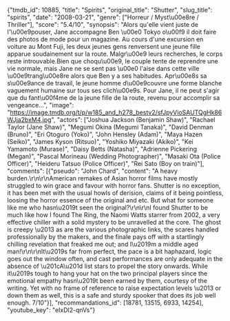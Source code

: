 {"tmdb_id": 10885, "title": "Spirits", "original_title": "Shutter", "slug_title": "spirits", "date": "2008-03-21", "genre": ["Horreur / Myst\u00e8re / Thriller"], "score": "5.4/10", "synopsis": "Alors qu'elle vient juste de l'\u00e9pouser, Jane accompagne Ben \u00e0 Tokyo o\u00f9 il doit faire des photos de mode pour un magazine. Au cours d'une excursion en voiture au Mont Fuji, les deux jeunes gens renversent une jeune fille apparue soudainement sur la route. Malgr\u00e9 leurs recherches, le corps reste introuvable.Bien que choqu\u00e9, le couple tente de reprendre une vie normale, mais Jane ne se sent pas \u00e0 l'aise dans cette ville \u00e9trang\u00e8re alors que Ben y a ses habitudes. Apr\u00e8s sa s\u00e9ance de travail, le jeune homme d\u00e9couvre une forme blanche vaguement humaine sur tous ses clich\u00e9s. Pour Jane, il ne peut s'agir que du fant\u00f4me de la jeune fille de la route, revenu pour accomplir sa vengeance...", "image": "https://image.tmdb.org/t/p/w185_and_h278_bestv2/sfJpyVioSAUTQgHk86WJja2bxM4.jpg", "actors": ["Joshua Jackson (Benjamin Shaw)", "Rachael Taylor (Jane Shaw)", "Megumi Okina (Megumi Tanaka)", "David Denman (Bruno)", "Eri Otoguro (Yoko)", "John Hensley (Adam)", "Maya Hazen (Seiko)", "James Kyson (Ritsuo)", "Yoshiko Miyazaki (Akiko)", "Kei Yamamoto (Murase)", "Daisy Betts (Natasha)", "Adrienne Pickering (Megan)", "Pascal Morineau (Wedding Photographer)", "Masaki Ota (Police Officer)", "Heideru Tatsuo (Police Officer)", "Rei Sato (Boy on train)"], "comments": [{"pseudo": "John Chard", "content": "A heavy burden.\r\n\r\nAmerican remakes of Asian horror films have mostly struggled to win grace and favour with horror fans. Shutter is no exception, it has been met with the usual howls of derision, claims of it being pointless, loosing the horror essence of the original and etc. But what for someone like me who hasn\u2019t seen the original?\r\n\r\nI found Shutter to be much like how I found The Ring, the Naomi Watts starrer from 2002, a very effective chiller with a solid mystery to be unravelled at the core. The ghost is creepy \u2013 as are the various photographic links, the scares handled professionally by the makers, and the finale pays off with a startlingly chilling revelation that freaked me out; and I\u2019m a middle aged man!\r\n\r\nIt\u2019s far from perfect, the pace is a bit haphazard, logic goes out the window often, and cast performances are only adequate in the absence of  \u201cA\u201d list stars to propel the story onwards. While it\u2019s tough to hang your hat on the two principal players since the emotional empathy hasn\u2019t been earned by them, courtesy of the writing. Yet with no frame of reference to raise expectation levels \u2013 or down them as well, this is a safe and sturdy spooker that does its job well enough. 7/10"}], "recommandations_id": [18781, 13515, 6933, 14254], "youtube_key": "eIxDl2-qnVs"}